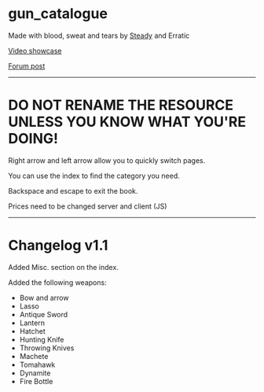 # gun_catalogue
 
Made with blood, sweat and tears by [Steady](https://github.com/steadyspring) and Erratic



[Video showcase](https://youtu.be/AauAXW185yI)

[Forum post](https://forum.cfx.re/t/release-gun-catalogue-a-clean-interactive-and-immersive-gun-store/1305405)

---

# DO NOT RENAME THE RESOURCE UNLESS YOU KNOW WHAT YOU'RE DOING!

Right arrow and left arrow allow you to quickly switch pages.

You can use the index to find the category you need.

Backspace and escape to exit the book.

Prices need to be changed server and client (JS)

---

# Changelog v1.1

Added Misc. section on the index.

Added the following weapons:

- Bow and arrow
- Lasso
- Antique Sword
- Lantern
- Hatchet
- Hunting Knife
- Throwing Knives
- Machete
- Tomahawk
- Dynamite
- Fire Bottle
